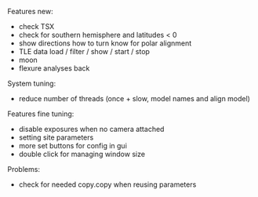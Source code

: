 
Features new:
- check TSX
- check for southern hemisphere and latitudes < 0
- show directions how to turn know for polar alignment
- TLE data load / filter / show / start / stop
- moon
- flexure analyses back

System tuning:
- reduce number of threads (once + slow, model names and align model)

Features fine tuning:
- disable exposures when no camera attached
- setting site parameters
- more set buttons for config in gui
- double click for managing window size

Problems:
- check for needed copy.copy when reusing parameters
